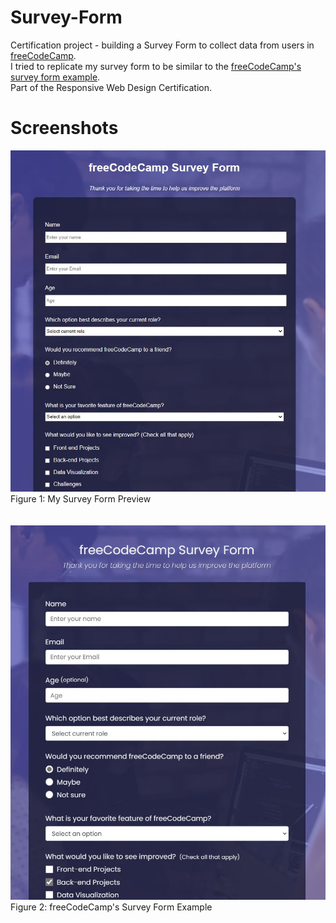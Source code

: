 # Survey-Form
Certification project - building a Survey Form to collect data from users in <a href="https://www.freecodecamp.org/learn/2022/responsive-web-design/build-a-survey-form-project/build-a-survey-form">freeCodeCamp</a>.<br>
I tried to replicate my survey form to be similar to the <a href="https://survey-form.freecodecamp.rocks/">freeCodeCamp's survey form example</a>.<br>
Part of the Responsive Web Design Certification.

# Screenshots
<div>
  <img src="https://raw.githubusercontent.com/chanwaihan/Survey-Form/main/survey-form-preview.jpg" alt="survey-form-preview" title="Survey Form Preview"><br>
  <figcaption>Figure 1: My Survey Form Preview</figcaption>
</div>
<br><br>
<div>
  <img src="https://raw.githubusercontent.com/chanwaihan/Survey-Form/main/survey-form-example.jpg" alt="survey-form-example" title="Survey Form Example"><br>
  <figcaption>Figure 2: freeCodeCamp's Survey Form Example</figcaption>
</div>
